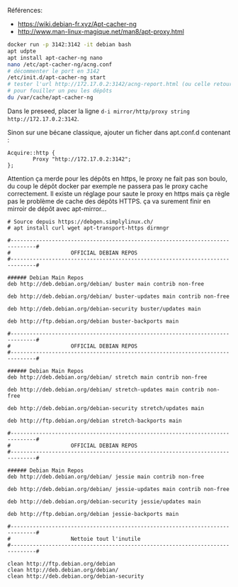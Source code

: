 Références: 

- https://wiki.debian-fr.xyz/Apt-cacher-ng
- http://www.man-linux-magique.net/man8/apt-proxy.html

```bash
docker run -p 3142:3142 -it debian bash
apt udpte
apt install apt-cacher-ng nano
nano /etc/apt-cacher-ng/acng.conf
# décommenter le port en 3142
/etc/init.d/apt-cacher-ng start
# tester l'url http://172.17.0.2:3142/acng-report.html (ou celle retournée par la command ip a dans le conteneur)
# pour fouiller un peu les dépôts
du /var/cache/apt-cacher-ng
```
Dans le preseed, placer la ligne `d-i mirror/http/proxy string http://172.17.0.2:3142`.

Sinon sur une bécane classique, ajouter un ficher dans apt.conf.d contenant :
```
Acquire::http {
        Proxy "http://172.17.0.2:3142";
};
```
Attention ça merde pour les dépôts en https, le proxy ne fait pas son boulo, du coup le dépôt docker par exemple ne passera pas le proxy cache correctement.
Il existe un réglage pour saute le proxy en https mais ça règle pas le problème de cache des dépôts HTTPS.
ça va surement finir en mirroir de dépôt avec apt-mirror...


```
# Source depuis https://debgen.simplylinux.ch/
# apt install curl wget apt-transport-https dirmngr

#------------------------------------------------------------------------------#
#                   OFFICIAL DEBIAN REPOS
#------------------------------------------------------------------------------#

###### Debian Main Repos
deb http://deb.debian.org/debian/ buster main contrib non-free

deb http://deb.debian.org/debian/ buster-updates main contrib non-free

deb http://deb.debian.org/debian-security buster/updates main

deb http://ftp.debian.org/debian buster-backports main

#------------------------------------------------------------------------------#
#                   OFFICIAL DEBIAN REPOS
#------------------------------------------------------------------------------#

###### Debian Main Repos
deb http://deb.debian.org/debian/ stretch main contrib non-free

deb http://deb.debian.org/debian/ stretch-updates main contrib non-free

deb http://deb.debian.org/debian-security stretch/updates main

deb http://ftp.debian.org/debian stretch-backports main

#------------------------------------------------------------------------------#
#                   OFFICIAL DEBIAN REPOS
#------------------------------------------------------------------------------#

###### Debian Main Repos
deb http://deb.debian.org/debian/ jessie main contrib non-free

deb http://deb.debian.org/debian/ jessie-updates main contrib non-free

deb http://deb.debian.org/debian-security jessie/updates main

deb http://ftp.debian.org/debian jessie-backports main

#------------------------------------------------------------------------------#
#                   Nettoie tout l'inutile
#------------------------------------------------------------------------------#

clean http://ftp.debian.org/debian
clean http://deb.debian.org/debian/
clean http://deb.debian.org/debian-security
```
